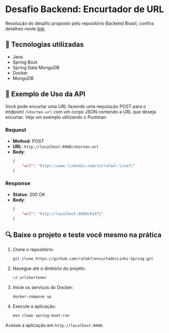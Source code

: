 # Desafio Backend: Encurtador de URL

Resolução do desafio proposto pelo repositório Backend Brasil, confira detalhes neste [link](https://github.com/Backend-Brasil).

## 🚀 Tecnologias utilizadas
- Java
- Spring Boot
- Spring Data MongoDB
- Docker
- MongoDB

## 📄 Exemplo de Uso da API

Você pode encurtar uma URL fazendo uma requisição POST para o endpoint `/shorten-url` com um corpo JSON contendo a URL que deseja encurtar. Veja um exemplo utilizando o Postman:

### Request
- **Method**: POST
- **URL**: `http://localhost:8080/shorten-url`
- **Body**:
    ```json
    {
        "url": "https://www.linkedin.com/in/rafael-lino7/"
    }
    ```

### Response
- **Status**: 200 OK
- **Body**:
    ```json
    {
        "url": "http://localhost:8080/A1Xfj"
    }
    ```

## 🔍 Baixe o projeto e teste você mesmo na prática
1. Clone o repositório:
    ```sh
    git clone https://github.com/rafak7/encurtadorLinks-Spring.git
    ```
2. Navegue até o diretório do projeto:
    ```sh
    cd urlshortener
    ```
3. Inicie os serviços do Docker:
    ```sh
    docker-compose up
    ```
4. Execute a aplicação:
    ```sh
    mvn clean spring-boot:run
    ```

Acesse a aplicação em `http://localhost:8080`.

